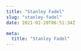 ```yaml
---
title: "Stanley Fadel"
slug: "stanley-fadel"
date: 2021-02-20T06:51:34Z

meta:
  title: "Stanley Fadel"
---
```



